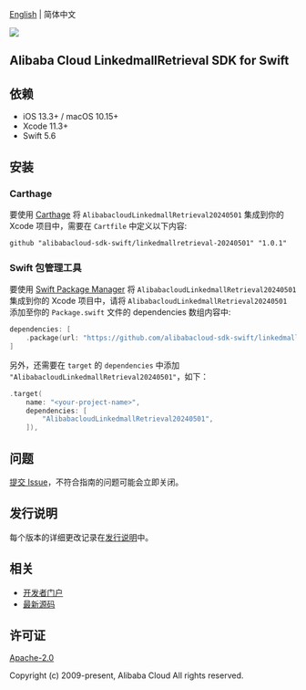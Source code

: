 [English](README.md) | 简体中文

![](https://aliyunsdk-pages.alicdn.com/icons/AlibabaCloud.svg)

## Alibaba Cloud LinkedmallRetrieval SDK for Swift

## 依赖

- iOS 13.3+ / macOS 10.15+
- Xcode 11.3+
- Swift 5.6

## 安装

### Carthage

要使用 [Carthage](https://github.com/Carthage/Carthage) 将 `AlibabacloudLinkedmallRetrieval20240501` 集成到你的 Xcode 项目中，需要在 `Cartfile` 中定义以下内容:

```ogdl
github "alibabacloud-sdk-swift/linkedmallretrieval-20240501" "1.0.1"
```

### Swift 包管理工具

要使用 [Swift Package Manager](https://swift.org/package-manager/) 将 `AlibabacloudLinkedmallRetrieval20240501` 集成到你的 Xcode 项目中，请将 `AlibabacloudLinkedmallRetrieval20240501` 添加至你的 `Package.swift` 文件的 dependencies 数组内容中:

```swift
dependencies: [
    .package(url: "https://github.com/alibabacloud-sdk-swift/linkedmallretrieval-20240501.git", from: "1.0.1")
]
```

另外，还需要在 `target` 的 `dependencies` 中添加 `"AlibabacloudLinkedmallRetrieval20240501"`，如下：

```swift
.target(
    name: "<your-project-name>",
    dependencies: [
        "AlibabacloudLinkedmallRetrieval20240501",
    ]),
```

## 问题

[提交 Issue](https://github.com/alibabacloud-sdk-swift/linkedmallretrieval-20240501/issues/new)，不符合指南的问题可能会立即关闭。

## 发行说明

每个版本的详细更改记录在[发行说明](./ChangeLog.txt)中。

## 相关

* [开发者门户](https://next.api.aliyun.com/home)
* [最新源码](https://github.com/alibabacloud-sdk-swift/linkedmallretrieval-20240501)

## 许可证

[Apache-2.0](http://www.apache.org/licenses/LICENSE-2.0)

Copyright (c) 2009-present, Alibaba Cloud All rights reserved.

